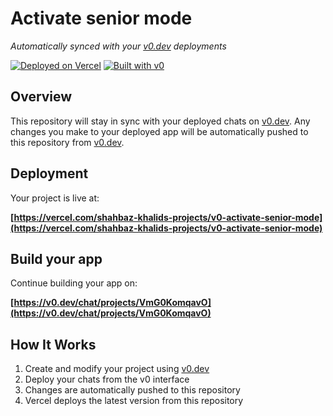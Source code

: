 # Activate senior mode

*Automatically synced with your [v0.dev](https://v0.dev) deployments*

[![Deployed on Vercel](https://img.shields.io/badge/Deployed%20on-Vercel-black?style=for-the-badge&logo=vercel)](https://vercel.com/shahbaz-khalids-projects/v0-activate-senior-mode)
[![Built with v0](https://img.shields.io/badge/Built%20with-v0.dev-black?style=for-the-badge)](https://v0.dev/chat/projects/VmG0KomqavO)

## Overview

This repository will stay in sync with your deployed chats on [v0.dev](https://v0.dev).
Any changes you make to your deployed app will be automatically pushed to this repository from [v0.dev](https://v0.dev).

## Deployment

Your project is live at:

**[https://vercel.com/shahbaz-khalids-projects/v0-activate-senior-mode](https://vercel.com/shahbaz-khalids-projects/v0-activate-senior-mode)**

## Build your app

Continue building your app on:

**[https://v0.dev/chat/projects/VmG0KomqavO](https://v0.dev/chat/projects/VmG0KomqavO)**

## How It Works

1. Create and modify your project using [v0.dev](https://v0.dev)
2. Deploy your chats from the v0 interface
3. Changes are automatically pushed to this repository
4. Vercel deploys the latest version from this repository